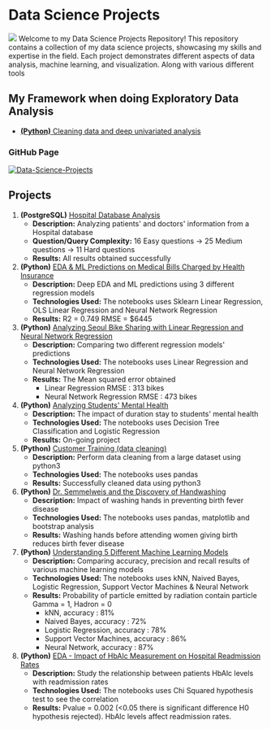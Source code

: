 # Data Science Projects
![](https://www.btelligent.com/fileadmin/_processed_/7/0/csm_data-science-ansatz_ddef991d7d.jpg)
Welcome to my Data Science Projects Repository! This repository contains a collection of my data science projects, showcasing my skills and expertise in the field. Each project demonstrates different aspects of data analysis, machine learning, and visualization. Along with various different tools

## My Framework when doing Exploratory Data Analysis
- [**(Python)** Cleaning data and deep univariated analysis](https://github.com/muzzymoose/Data-Science-Projects/tree/main/My%20framework/Cleaning%2BUnivariated%20Analysis)
 
### GitHub Page 
[![Data-Science-Projects](https://img.shields.io/badge/Data_Science_Projects-GitHub_Page-%2300BFFF.svg)](https://github.com/muzzymoose/Data-Science-Projects)

## Projects
1. **(PostgreSQL)** [Hospital Database Analysis](https://github.com/muzzymoose/Data-Science-Projects/tree/main/Hospital%20Database)
    - **Description:** Analyzing patients' and doctors' information from a Hospital database
    - **Question/Query Complexity:** 16 Easy questions -> 25 Medium questions -> 11 Hard questions
    - **Results:** All results obtained successfully
2. **(Python)** [EDA & ML Predictions on Medical Bills Charged by Health Insurance](https://github.com/muzzymoose/Data-Science-Projects/tree/main/EDA%20%26%20ML%20predictions%20on%20Medical%20Cost%20Billed%20by%20Health%20Insurance)
    - **Description:** Deep EDA and ML predictions using 3 different regression models
    - **Technologies Used:** The notebooks uses Sklearn Linear Regression, OLS Linear Regression and Neural Network Regression
    - **Results:** R2 = 0.749
                 RMSE = $6445
3. **(Python)** [Analyzing Seoul Bike Sharing with Linear Regression and Neural Network Regression](https://github.com/muzzymoose/Data-Science-Projects/tree/main/Analyzing%20Seoul%20Bike%20Sharing%20Demand%20using%20Linear%20Regression)
   - **Description:** Comparing two different regression models' predictions
   - **Technologies Used:** The notebooks uses Linear Regression and Neural Network Regression
   - **Results:** The Mean squared error obtained
        - Linear Regression RMSE : 313 bikes
        - Neural Network Regression RMSE : 473 bikes
4. **(Python)** [Analyzing Students' Mental Health](https://github.com/muzzymoose/Data-Science-Projects/tree/0959aac46c89ab25ee65551d7b84dfcb22a27cdb/Analyzing-Student-Mental-Health)
   - **Description:** The impact of duration stay to students' mental health
   - **Technologies Used:** The notebooks uses Decision Tree Classification and Logistic Regression
   - **Results:** On-going project
5. **(Python)** [Customer Training (data cleaning)](https://github.com/muzzymoose/Data-Science-Projects/tree/main/Customer%20Train%20(data%20cleaning))
   - **Description:** Perform data cleaning from a large dataset using python3
   - **Technologies Used:** The notebooks uses pandas
   - **Results:** Successfully cleaned data using python3
6. **(Python)** [Dr. Semmelweis and the Discovery of Handwashing](https://github.com/muzzymoose/Data-Science-Projects/tree/main/Dr.%20Semmelweis%20and%20the%20Discovery%20of%20Handwashing)
   - **Description:** Impact of washing hands in preventing birth fever disease
   - **Technologies Used:** The notebooks uses pandas, matplotlib and bootstrap analysis
   - **Results:** Washing hands before attending women giving birth reduces birth fever disease 
7. **(Python)** [Understanding 5 Different Machine Learning Models](https://github.com/muzzymoose/Data-Science-Projects/tree/main/Understanding%205%20Different%20Machine%20Learning%20Models)
   - **Description:** Comparing accuracy, precision and recall results of various machine learning models
   - **Technologies Used:** The notebooks uses kNN, Naived Bayes, Logistic Regression, Support Vector Machines & Neural Network
   - **Results:** Probability of particle emitted by radiation contain particle Gamma = 1, Hadron = 0 <br>
        - kNN, accuracy : 81%
        - Naived Bayes, accuracy : 72%
        - Logistic Regression, accuracy : 78%
        - Support Vector Machines, accuracy : 86%
        - Neural Network, accuracy : 87%
8. **(Python)** [EDA - Impact of HbAlc Measurement on Hospital Readmission Rates](https://github.com/muzzymoose/Data-Science-Projects/tree/main/Impact%20of%20HbAlc%20Measurement%20on%20Hospital%20Readmission%20Rates)
    - **Description:** Study the relationship between patients HbAlc levels with readmission rates
    - **Technologies Used:** The notebooks uses Chi Squared hypothesis test to see the correlation
    - **Results:** Pvalue = 0.002 (<0.05 there is significant difference H0 hypothesis rejected). HbAlc levels affect readmission rates.

